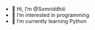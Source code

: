 - 👋 Hi, I’m @Somriddhiii
- 👀 I’m interested in programming 
- 🌱 I’m currently learning Python

<!---
Somriddhiii/Somriddhiii is a ✨ special ✨ repository because its `README.md` (this file) appears on your GitHub profile.
You can click the Preview link to take a look at your changes.
--->
